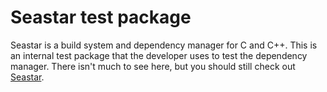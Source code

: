 # Seastar test package
Seastar is a build system and dependency manager for C and C++.
This is an internal test package that the developer uses to test the dependency
manager. There isn't much to see here, but you should still check out
[Seastar](https://github.com/AI314159/Seastar).